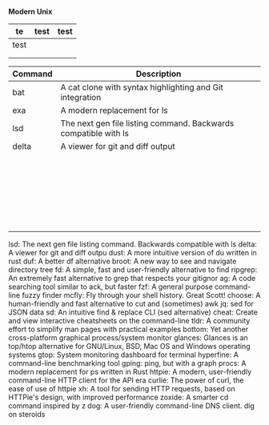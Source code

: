 **Modern Unix**





| te   | test | test |
| ---- | ---- | ---- |
| test |      |      |
|      |      |      |
|      |      |      |




| Command | Description								|
| ------- | ------------------------------------------------------------ |
| bat     | A cat clone with syntax highlighting and Git integration     |
| exa     | A modern replacement for ls                                  |
| lsd     | The next gen file listing command. Backwards compatible with ls |
| delta   | A viewer for git and diff output                             |
|         |                                                              |
|         |                                                              |
|         |                                                              |
|         |                                                              |
|         |                                                              |
|         |                                                              |
|         |                                                              |
|         |                                                              |
|         |                                                              |
|         |                                                              |
|         |                                                              |
|         |                                                              |
|         |                                                              |
|         |                                                              |
|         |                                                              |
|         |                                                              |
|         |                                                              |
|         |                                                              |
|         |                                                              |
|         |                                                              |
|         |                                                              |
|         |                                                              |
|         |                                                              |
|         |                                                              |
|         |                                                              |
|         |                                                              |



lsd:        The next gen file listing command. Backwards compatible with ls
delta:      A viewer for git and diff outpu
dust:       A more intuitive version of du written in rust
duf:        A better df alternative
broot:      A new way to see and navigate directory tree
fd:         A simple, fast and user-friendly alternative to find
ripgrep:    An extremely fast alternative to grep that respects your gitignor
ag:         A code searching tool similar to ack, but faster
fzf:        A general purpose command-line fuzzy finder
mcfly:      Fly through your shell history. Great Scott!
choose:     A human-friendly and fast alternative to cut and (sometimes) awk
jq:         sed for JSON data
sd:         An intuitive find & replace CLI (sed alternative)
cheat:      Create and view interactive cheatsheets on the command-line
tldr:       A community effort to simplify man pages with practical examples
bottom:     Yet another cross-platform graphical process/system monitor
glances:    Glances is an top/htop alternative for GNU/Linux, BSD, Mac OS and Windows operating systems
gtop:       System monitoring dashboard for terminal
hyperfine:  A command-line benchmarking tool
gping:      ping, but with a graph
procs:      A modern replacement for ps written in Rust
httpie:     A modern, user-friendly command-line HTTP client for the API era
curlie:     The power of curl, the ease of use of httpie
xh:         A tool for sending HTTP requests, based on HTTPie's design, with improved performance
zoxide:     A smarter cd command inspired by z
dog:        A user-friendly command-line DNS client. dig on steroids
